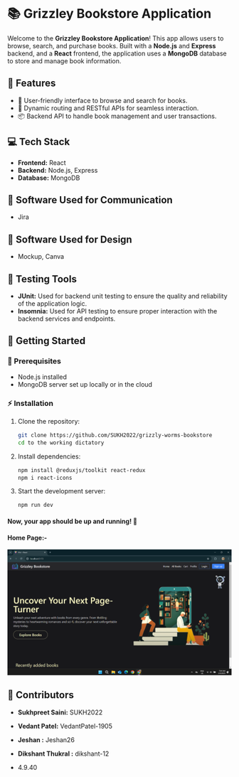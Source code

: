 # 📚 Grizzley Bookstore Application

Welcome to the **Grizzley Bookstore Application**! This app allows users to browse, search, and purchase books. Built with a **Node.js** and **Express** backend, and a **React** frontend, the application uses a **MongoDB** database to store and manage book information.

## 🚀 Features

- 🛒 User-friendly interface to browse and search for books.
- 🔄 Dynamic routing and RESTful APIs for seamless interaction.
- 📦 Backend API to handle book management and user transactions.

## 💻 Tech Stack

- **Frontend:** React  
- **Backend:** Node.js, Express  
- **Database:** MongoDB  

## 📱 Software Used for Communication

- Jira

## 🎨 Software Used for Design

- Mockup, Canva

## 🧪 Testing Tools
- **JUnit:** Used for backend unit testing to ensure the quality and reliability of the application logic.
- **Insomnia:** Used for API testing to ensure proper interaction with the backend services and endpoints.

## 🏁 Getting Started

### 🔧 Prerequisites
- Node.js installed
- MongoDB server set up locally or in the cloud

### ⚡ Installation

1. Clone the repository:  
   ```bash
   git clone https://github.com/SUKH2022/grizzly-worms-bookstore
   cd to the working dictatory 
   ```
2. Install dependencies: 
   ```bash
   npm install @reduxjs/toolkit react-redux
   npm i react-icons
   ```

3. Start the development server: 
   ```bash
   npm run dev
   ```
#### Now, your app should be up and running! 🎉

#### Home Page:- 

![Home Page](./frontend/public/home.png)

## 👥 Contributors

- **Sukhpreet Saini:** SUKH2022  
- **Vedant Patel:** VedantPatel-1905
- **Jeshan :** Jeshan26 
- **Dikshant Thukral :** dikshant-12


- 4.9.40
